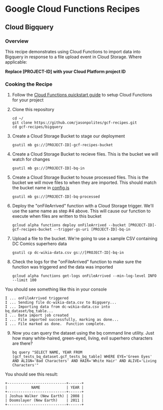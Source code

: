 # Google Cloud Functions Recipes
## Cloud Bigquery

### Overview
This recipe demonstrates using Cloud Functions to import data into Bigquery in response to a file upload event in Cloud Storage.  Where applicable:

**Replace [PROJECT-ID] with your Cloud Platform project ID**

### Cooking the Recipe
1.	Follow the [Cloud Functions quickstart guide](https://cloud.google.com/functions/docs) to setup Cloud Functions for your project

2.	Clone this repository

		cd ~/
		git clone https://github.com/jasonpolites/gcf-recipes.git
		cd gcf-recipes/bigquery

3. 	Create a Cloud Storage Bucket to stage our deployment

		gsutil mb gs://[PROJECT-ID]-gcf-recipes-bucket

4. 	Create a Cloud Storage Bucket to recieve files.  This is the bucket we will watch for changes

		gsutil mb gs://[PROJECT-ID]-bq-in

5. 	Create a Cloud Storage Bucket to house processed files.  This is the bucket we will move files to when they are imported.  This should match the bucket name in [config.js](config.js)

		gsutil mb gs://[PROJECT-ID]-bq-processed

6.	Deploy the "onFileArrived" function with a Cloud Storage trigger.  We'll use the same name as step #4 above.  This will cause our function to execute when files are written to this bucket
	
		gcloud alpha functions deploy onFileArrived --bucket [PROJECT-ID]-gcf-recipes-bucket --trigger-gs-uri [PROJECT-ID]-bq-in

7. 	Upload a file to the bucket.  We're going to use a sample CSV containing DC Comics superhero data

		gsutil cp dc-wikia-data.csv gs://[PROJECT-ID]-bq-in
		
8.	Check the logs for the "onFileArrived" function to make sure the function was triggered and the data was imported

		gcloud alpha functions get-logs onFileArrived --min-log-level INFO --limit 100
		
You should see something like this in your console
```
I ... onFileArrived triggered
I ... Sending file dc-wikia-data.csv to Bigquery...
I ... Importing data from dc-wikia-data.csv into bq_dataset/bq_table...
I ... Data import job created
I ... File imported successfully, marking as done...
I ... File marked as done.  Function complete.
```

9.	Now you can query the dataset using the bq command line utility.  Just how many white-haired, green-eyed, living, evil superhero characters are there?

		bq query "SELECT NAME, YEAR FROM [gcf_tests_bq_dataset.gcf_tests_bq_table] WHERE EYE='Green Eyes' AND ALIGN='Bad Characters' AND HAIR='White Hair' AND ALIVE='Living Characters'"


You should see this result:
```
+---------------------------+------+
|           NAME            | YEAR |
+---------------------------+------+
| Joshua Walker (New Earth) | 2008 |
| Doomslayer (New Earth)    | 2011 |
+---------------------------+------+
```
